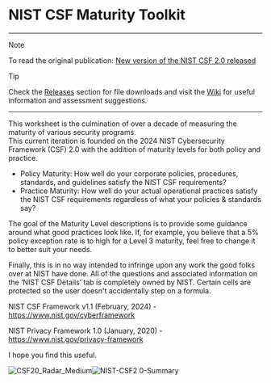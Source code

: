 # NIST CSF Maturity Toolkit
****************************
> [!NOTE]
> To read the original publication: [New version of the NIST CSF 2.0 released](https://johnmasserini.com/2024/03/04/updated-nist-csf-tool-released/)

> [!TIP]
> Check the [Releases](https://github.com/SentiConSecurity/NIST_CSF_Tool/releases) section for file downloads and visit the [Wiki](https://github.com/SentiConSecurity/NIST_CSF_Maturity_Tool/wiki) for useful information and assessment suggestions.
****************************

This worksheet is the culmination of over a decade of measuring the maturity of various security programs.  
This current iteration is founded on the 2024 NIST Cybersecurity Framework (CSF) 2.0 with the addition of maturity levels for both policy and practice.

* Policy Maturity: How well do your corporate policies, procedures, standards, and guidelines satisfy the NIST CSF requirements?
* Practice Maturity: How well do your actual operational practices satisfy the NIST CSF requirements regardless of what your policies & standards say?

The goal of the Maturity Level descriptions is to provide some guidance around what good practices look like.  If, for example, you believe that a 5% policy exception rate is to high for a Level 3 maturity, feel free to change it to better suit your needs. 

Finally, this is in no way intended to infringe upon any work the good folks over at NIST have done.  All of the questions and associated information on the ‘NIST CSF Details’ tab is completely owned by NIST. Certain cells are protected so the user doesn't accidentally step on a formula.  

NIST CSF Framework v1.1 (February, 2024) - https://www.nist.gov/cyberframework

NIST Privacy Framework 1.0 (January, 2020) - https://www.nist.gov/privacy-framework

I hope you find this useful.


![CSF20_Radar_Medium](https://github.com/user-attachments/assets/e28b6b86-dc9e-447a-b959-9ed9ef79ed2f)![NIST-CSF2 0-Summary](https://github.com/user-attachments/assets/22d03f9e-b5fb-4b08-b1c5-94ffc4879b14)
